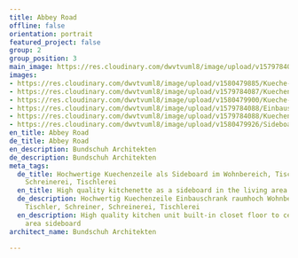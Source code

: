 ```yaml
---
title: Abbey Road
offline: false
orientation: portrait
featured_project: false
group: 2
group_position: 3
main_image: https://res.cloudinary.com/dwvtvuml8/image/upload/v1579784087/Kuechenzeile-Sideboard-Wohnzimmer-Einbauschrank_yx4i2h.jpg
images:
- https://res.cloudinary.com/dwvtvuml8/image/upload/v1580479885/Kueche-Sideboard--Kuechenzeile--schwarz-Unterschraenke_uxzrod.jpg
- https://res.cloudinary.com/dwvtvuml8/image/upload/v1579784087/Kuechenzeile-Sideboard-Wohnzimmer-Einbauschrank_yx4i2h.jpg
- https://res.cloudinary.com/dwvtvuml8/image/upload/v1580479900/Kueche-raeuchereiche-schwarz-naturstein-Armatur-gold-rose_mtfyhw.jpg
- https://res.cloudinary.com/dwvtvuml8/image/upload/v1579784088/Einbauschrank-wandhoch-Eiche-Schrank_si84rx.jpg
- https://res.cloudinary.com/dwvtvuml8/image/upload/v1579784088/Kuechenzeile-Arbeitsplatte-Stein-Kueche-schwarz_qogimv.jpg
- https://res.cloudinary.com/dwvtvuml8/image/upload/v1580479926/Sideboard-Kuechenzeile-Wohnkueche_bp25zm.jpg
en_title: Abbey Road
de_title: Abbey Road
en_description: Bundschuh Architekten
de_description: Bundschuh Architekten
meta_tags:
  de_title: Hochwertige Kuechenzeile als Sideboard im Wohnbereich, Tischler, Schreiner,
    Schreinerei, Tischlerei
  en_title: High quality kitchenette as a sideboard in the living area
  de_description: Hochwertig Kuechenzeile Einbauschrank raumhoch Wohnbereich Sideoboard,
    Tischler, Schreiner, Schreinerei, Tischlerei
  en_description: High quality kitchen unit built-in closet floor to ceiling living
    area sideboard
architect_name: Bundschuh Architekten

---
```

